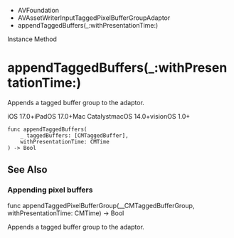 

- AVFoundation
- AVAssetWriterInputTaggedPixelBufferGroupAdaptor
-  appendTaggedBuffers(\_:withPresentationTime:) 

Instance Method

# appendTaggedBuffers(\_:withPresentationTime:)

Appends a tagged buffer group to the adaptor.

iOS 17.0+iPadOS 17.0+Mac CatalystmacOS 14.0+visionOS 1.0+

``` source
func appendTaggedBuffers(
    _ taggedBuffers: [CMTaggedBuffer],
    withPresentationTime: CMTime
) -> Bool
```

## See Also

### Appending pixel buffers

func appendTaggedPixelBufferGroup(__CMTaggedBufferGroup, withPresentationTime: CMTime) -> Bool

Appends a tagged buffer group to the adaptor.

